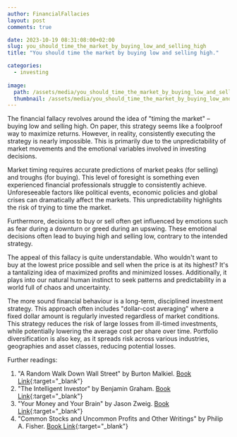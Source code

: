```yaml
---
author: FinancialFallacies
layout: post
comments: true

date: 2023-10-19 08:31:08:00+02:00  
slug: you_should_time_the_market_by_buying_low_and_selling_high
title: "You should time the market by buying low and selling high."

categories:
  - investing
  
image:
  path: /assets/media/you_should_time_the_market_by_buying_low_and_selling_high.jpg
  thumbnail: /assets/media/you_should_time_the_market_by_buying_low_and_selling_high.jpg
---
```


The financial fallacy revolves around the idea of "timing the market" – buying low and selling high. On paper, this strategy seems like a foolproof way to maximize returns. However, in reality, consistently executing the strategy is nearly impossible. This is primarily due to the unpredictability of market movements and the emotional variables involved in investing decisions.

Market timing requires accurate predictions of market peaks (for selling) and troughs (for buying). This level of foresight is something even experienced financial professionals struggle to consistently achieve. Unforeseeable factors like political events, economic policies and global crises can dramatically affect the markets. This unpredictability highlights the risk of trying to time the market.

Furthermore, decisions to buy or sell often get influenced by emotions such as fear during a downturn or greed during an upswing. These emotional decisions often lead to buying high and selling low, contrary to the intended strategy.

The appeal of this fallacy is quite understandable. Who wouldn't want to buy at the lowest price possible and sell when the price is at its highest? It's a tantalizing idea of maximized profits and minimized losses. Additionally, it plays into our natural human instinct to seek patterns and predictability in a world full of chaos and uncertainty. 

The more sound financial behaviour is a long-term, disciplined investment strategy. This approach often includes "dollar-cost averaging" where a fixed dollar amount is regularly invested regardless of market conditions. This strategy reduces the risk of large losses from ill-timed investments, while potentially lowering the average cost per share over time. Portfolio diversification is also key, as it spreads risk across various industries, geographies and asset classes, reducing potential losses.

Further readings:

1. "A Random Walk Down Wall Street" by Burton Malkiel. [Book Link](https://www.amazon.com/Random-Walk-Down-Wall-Street/dp/0393330338/ref=nosim?tag=financialfall-20){:target="_blank"}
2. "The Intelligent Investor" by Benjamin Graham. [Book Link](https://www.amazon.com/Intelligent-Investor-Definitive-Investing-Essentials/dp/0060555661/ref=nosim?tag=financialfall-20){:target="_blank"}
3. "Your Money and Your Brain" by Jason Zweig. [Book Link](https://www.amazon.com/Your-Money-Brain-Science-Neuroeconomics/dp/0743276698/ref=nosim?tag=financialfall-20){:target="_blank"}
4. "Common Stocks and Uncommon Profits and Other Writings" by Philip A. Fisher. [Book Link](https://www.amazon.com/Common-Stocks-Uncommon-Profits-Writings/dp/0471445509/ref=nosim?tag=financialfall-20){:target="_blank"}
